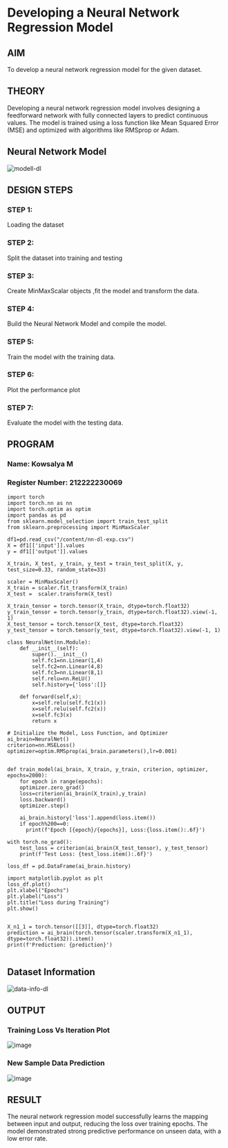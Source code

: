 # Developing a Neural Network Regression Model

## AIM


To develop a neural network regression model for the given dataset.

## THEORY


Developing a neural network regression model involves designing a feedforward network with fully connected layers to predict continuous values. The model is trained using a loss function like Mean Squared Error (MSE)
and optimized with algorithms like RMSprop or Adam. 

## Neural Network Model


![modell-dl](https://github.com/user-attachments/assets/6493433a-6e70-4e13-ae7f-6eb931b7309c)

## DESIGN STEPS


### STEP 1:

Loading the dataset

### STEP 2:

Split the dataset into training and testing

### STEP 3:

Create MinMaxScalar objects ,fit the model and transform the data.

### STEP 4:

Build the Neural Network Model and compile the model.

### STEP 5:

Train the model with the training data.

### STEP 6:

Plot the performance plot

### STEP 7:

Evaluate the model with the testing data.


## PROGRAM

### Name: Kowsalya M
### Register Number: 212222230069

```
import torch
import torch.nn as nn
import torch.optim as optim
import pandas as pd
from sklearn.model_selection import train_test_split
from sklearn.preprocessing import MinMaxScaler

df1=pd.read_csv("/content/nn-dl-exp.csv")
X = df1[['input']].values
y = df1[['output']].values

X_train, X_test, y_train, y_test = train_test_split(X, y, test_size=0.33, random_state=33)

scaler = MinMaxScaler()
X_train = scaler.fit_transform(X_train)
X_test =  scaler.transform(X_test)

X_train_tensor = torch.tensor(X_train, dtype=torch.float32)
y_train_tensor = torch.tensor(y_train, dtype=torch.float32).view(-1, 1)
X_test_tensor = torch.tensor(X_test, dtype=torch.float32)
y_test_tensor = torch.tensor(y_test, dtype=torch.float32).view(-1, 1)

class NeuralNet(nn.Module):
    def __init__(self):
        super().__init__()
        self.fc1=nn.Linear(1,4)
        self.fc2=nn.Linear(4,8)
        self.fc3=nn.Linear(8,1)
        self.relu=nn.ReLU()
        self.history={'loss':[]}

    def forward(self,x):
        x=self.relu(self.fc1(x))
        x=self.relu(self.fc2(x))
        x=self.fc3(x)
        return x

# Initialize the Model, Loss Function, and Optimizer
ai_brain=NeuralNet()
criterion=nn.MSELoss()
optimizer=optim.RMSprop(ai_brain.parameters(),lr=0.001)


def train_model(ai_brain, X_train, y_train, criterion, optimizer, epochs=2000):
    for epoch in range(epochs):
    optimizer.zero_grad()
    loss=criterion(ai_brain(X_train),y_train)
    loss.backward()
    optimizer.step()

    ai_brain.history['loss'].append(loss.item())
    if epoch%200==0:
      print(f'Epoch [{epoch}/{epochs}], Loss:{loss.item():.6f}')

with torch.no_grad():
    test_loss = criterion(ai_brain(X_test_tensor), y_test_tensor)
    print(f'Test Loss: {test_loss.item():.6f}')

loss_df = pd.DataFrame(ai_brain.history)

import matplotlib.pyplot as plt
loss_df.plot()
plt.xlabel("Epochs")
plt.ylabel("Loss")
plt.title("Loss during Training")
plt.show()


X_n1_1 = torch.tensor([[3]], dtype=torch.float32)
prediction = ai_brain(torch.tensor(scaler.transform(X_n1_1), dtype=torch.float32)).item()
print(f'Prediction: {prediction}')
     

```
## Dataset Information

![data-info-dl](https://github.com/user-attachments/assets/b8bb69d8-ea10-44f2-8e1b-3115c10b7ce1)


## OUTPUT


### Training Loss Vs Iteration Plot


![image](https://github.com/user-attachments/assets/ea3767d4-b159-4232-a609-552e976a0fbe)


### New Sample Data Prediction

![image](https://github.com/user-attachments/assets/09e14e3c-ca3e-477f-b41d-692ee781980b)



## RESULT


The neural network regression model successfully learns the mapping between input and output, reducing the loss over training epochs. The model demonstrated strong predictive performance on unseen data, with a low error rate.
